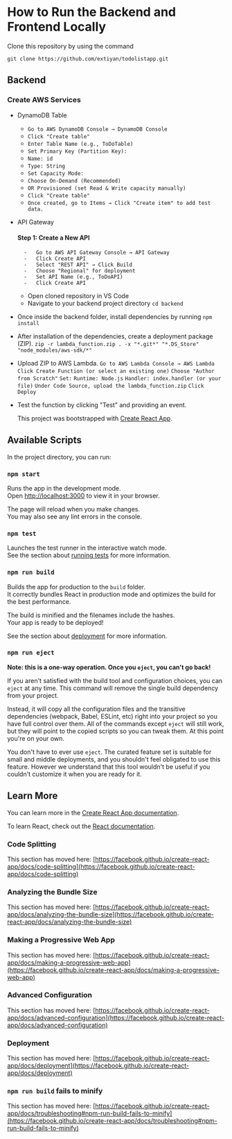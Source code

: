 # How to Run the Backend and Frontend Locally

Clone this repository by using the command

`git clone https://github.com/extiyan/todolistapp.git`

## Backend

### Create AWS Services

- DynamoDB Table

  - `Go to AWS DynamoDB Console → DynamoDB Console`
  - `Click "Create table"`
  - `Enter Table Name (e.g., ToDoTable)`
  - `Set Primary Key (Partition Key):`
  - `Name: id`
  - `Type: String`
  - `Set Capacity Mode:`
  - `Choose On-Demand (Recommended)`
  - `OR Provisioned (set Read & Write capacity manually)`
  - `Click "Create table"`
  - `Once created, go to Items → Click "Create item" to add test data.`

- API Gateway

  #### Step 1: Create a New API

        -   Go to AWS API Gateway Console → API Gateway
        -   Click Create API
        -   Select "REST API" → Click Build
        -   Choose "Regional" for deployment
        -   Set API Name (e.g., ToDoAPI)
        -   Click Create API

  - Open cloned repository in VS Code
  - Navigate to your backend project directory
    `cd backend`

- Once inside the backend folder, install dependencies by running
  `npm install`
- After installation of the dependencies, create a deployment package (ZIP).
  `zip -r lambda_function.zip . -x "*.git*" "*.DS_Store" "node_modules/aws-sdk/*"`
- Upload ZIP to AWS Lambda.
  `Go to AWS Lambda Console → AWS Lambda`
  `Click Create Function (or select an existing one)`
  `Choose "Author from Scratch"`
  `Set:`
  `Runtime: Node.js`
  `Handler: index.handler (or your file)`
  `Under Code Source, upload the lambda_function.zip`
  `Click Deploy`
- Test the function by clicking "Test" and providing an event.

  This project was bootstrapped with [Create React App](https://github.com/facebook/create-react-app).

## Available Scripts

In the project directory, you can run:

### `npm start`

Runs the app in the development mode.\
Open [http://localhost:3000](http://localhost:3000) to view it in your browser.

The page will reload when you make changes.\
You may also see any lint errors in the console.

### `npm test`

Launches the test runner in the interactive watch mode.\
See the section about [running tests](https://facebook.github.io/create-react-app/docs/running-tests) for more information.

### `npm run build`

Builds the app for production to the `build` folder.\
It correctly bundles React in production mode and optimizes the build for the best performance.

The build is minified and the filenames include the hashes.\
Your app is ready to be deployed!

See the section about [deployment](https://facebook.github.io/create-react-app/docs/deployment) for more information.

### `npm run eject`

**Note: this is a one-way operation. Once you `eject`, you can't go back!**

If you aren't satisfied with the build tool and configuration choices, you can `eject` at any time. This command will remove the single build dependency from your project.

Instead, it will copy all the configuration files and the transitive dependencies (webpack, Babel, ESLint, etc) right into your project so you have full control over them. All of the commands except `eject` will still work, but they will point to the copied scripts so you can tweak them. At this point you're on your own.

You don't have to ever use `eject`. The curated feature set is suitable for small and middle deployments, and you shouldn't feel obligated to use this feature. However we understand that this tool wouldn't be useful if you couldn't customize it when you are ready for it.

## Learn More

You can learn more in the [Create React App documentation](https://facebook.github.io/create-react-app/docs/getting-started).

To learn React, check out the [React documentation](https://reactjs.org/).

### Code Splitting

This section has moved here: [https://facebook.github.io/create-react-app/docs/code-splitting](https://facebook.github.io/create-react-app/docs/code-splitting)

### Analyzing the Bundle Size

This section has moved here: [https://facebook.github.io/create-react-app/docs/analyzing-the-bundle-size](https://facebook.github.io/create-react-app/docs/analyzing-the-bundle-size)

### Making a Progressive Web App

This section has moved here: [https://facebook.github.io/create-react-app/docs/making-a-progressive-web-app](https://facebook.github.io/create-react-app/docs/making-a-progressive-web-app)

### Advanced Configuration

This section has moved here: [https://facebook.github.io/create-react-app/docs/advanced-configuration](https://facebook.github.io/create-react-app/docs/advanced-configuration)

### Deployment

This section has moved here: [https://facebook.github.io/create-react-app/docs/deployment](https://facebook.github.io/create-react-app/docs/deployment)

### `npm run build` fails to minify

This section has moved here: [https://facebook.github.io/create-react-app/docs/troubleshooting#npm-run-build-fails-to-minify](https://facebook.github.io/create-react-app/docs/troubleshooting#npm-run-build-fails-to-minify)
